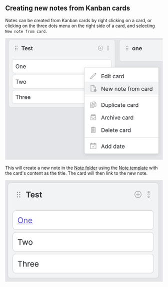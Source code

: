 ## Creating new notes from Kanban cards

Notes can be created from Kanban cards by right clicking on a card, or clicking on the three dots menu on the right side of a card, and selecting `New note from card`.

![400](../Assets/Screen%20Shot%202021-09-13%20at%2012.29.20%20PM.png)

This will create a new note in the [Note folder](../Settings/Note%20folder.md) using the [Note template](../Settings/Note%20template.md) with the card's content as the title. The card will then link to the new note.

![250](../Assets/Screen%20Shot%202021-09-13%20at%2012.33.39%20PM.png)
